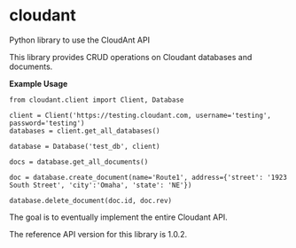 cloudant
========

Python library to use the CloudAnt API

This library provides CRUD operations on Cloudant databases and documents.

**Example Usage**

	from cloudant.client import Client, Database
	
	client = Client('https://testing.cloudant.com, username='testing', password='testing')
	databases = client.get_all_databases()
	
	database = Database('test_db', client)
	
	docs = database.get_all_documents()
	
	doc = database.create_document(name='Route1', address={'street': '1923 South Street', 'city':'Omaha', 'state': 'NE'})
	
	database.delete_document(doc.id, doc.rev)
	
The goal is to eventually implement the entire Cloudant API.

The reference API version for this library is 1.0.2.
